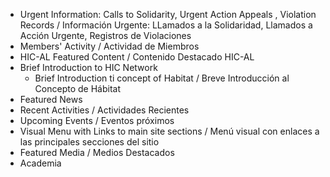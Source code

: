 - Urgent Information: Calls to Solidarity, Urgent Action Appeals , Violation Records / Información Urgente: LLamados a la Solidaridad, Llamados a Acción Urgente, Registros de Violaciones
- Members' Activity / Actividad de Miembros
- HIC-AL Featured Content / Contenido Destacado HIC-AL
- Brief Introduction to HIC Network
   - Brief Introduction ti concept of Habitat / Breve Introducción al Concepto de Hábitat
- Featured News
- Recent Activities / Actividades Recientes
- Upcoming Events / Eventos próximos
- Visual Menu with Links to main site sections / Menú visual con enlaces a las principales secciones del sitio
- Featured Media / Medios Destacados
- Academia
